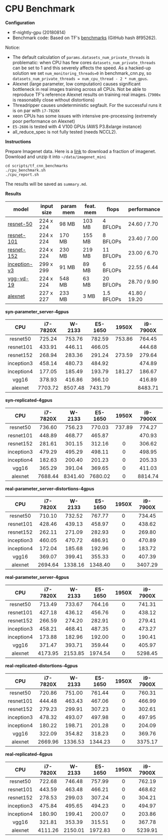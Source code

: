 CPU Benchmark
===

__Configuration__

* tf-nightly-gpu (20180814)
* Benchmark code: Based on TF's [benchmarks](https://github.com/tensorflow/benchmarks) (GitHub hash 8f95262).

Notice: 

* The default calculation of ```params.datasets_num_private_threads``` is problematic: when CPU has few cores ```datasets_num_private_threads``` can be set to 1 and this severely affects the speed. As a hacked-up solution we set ```num_monitoring_threads=0``` in benchmark_cnn.py, so ```datasets_num_private_threads = num_cpu_thread - 2 * num_gpus```.
* Alexnet (large parameter, low computation) causes significant bottleneck in real images training across all CPUs. Not be able to reproduce TF's reference Alexnet results on training real images. (```7900x``` is reasonablly close without distortions)
* Threadripper causes undeterministic segfault. For the successful runs it is on par with ```i7-7820X```
* xeon CPUs has some issues with intensive pre-processing (extremely poor performance on Alexnet)
* ```E5-2686``` is tested with 4 V100 GPUs (AWS P3.8xlarge instance)
* all_reduce_spec is not fully tested (needs NCCL2). 

__Instructions__

Prepare Imagenet data. Here is a [link](https://drive.google.com/open?id=1JzF24uUa7D9fFeETrnNYMMMZ-9yNC0I5) to download a fraction of imagenet. Download and unzip it into ```~/data/imagenet_mini```

```
cd scripts/tf_cnn_benchmarks
./cpu_benchmark.sh
./cpu_report.sh
```

The results will be saved as ```summary.md```.

__Results__

| model | input size | param mem | feat. mem | flops | performance |
|-------|------------|--------------|----------------|-------|-------------|
| [resnet-50](reports/resnet-50.md) | 224 x 224 | 98 MB | 103 MB | 4 BFLOPs | 24.60 / 7.70 |
| [resnet-101](reports/resnet-101.md) | 224 x 224 | 170 MB | 155 MB | 8 BFLOPs | 23.40 / 7.00 |
| [resnet-152](reports/resnet-152.md) | 224 x 224 | 230 MB | 219 MB | 11 BFLOPs | 23.00 / 6.70 |
| [inception-v3](reports/inception-v3.md) | 299 x 299 | 91 MB | 89 MB | 6 BFLOPs | 22.55 / 6.44 |
| [vgg-vd-19](reports/vgg-vd-19.md) | 224 x 224 | 548 MB | 63 MB | 20 BFLOPs | 28.70 / 9.90 |
| [alexnet](reports/alexnet.md) | 227 x 227 | 233 MB | 3 MB | 1.5 BFLOPs | 41.80 / 19.20 |


**syn-parameter_server-4gpus**

CPU | i7-7820X | W-2133 | E5-1650 | 1950X | i9-7900X | E5-2686 | i7-6850K |
:------:|:------:|:------:|:------:|:------:|:------:|:------:|:------:|
resnet50 |725.24 |753.76 |782.59 |753.86 |764.45 |1250.24 |788.46 |
resnet101 |433.91 |446.11 |466.05 | |444.68 |0 |474.53 |
resnet152 |268.94 |283.36 |291.24 |273.59 |279.64 |0 |296.52 |
inception3 |458.14 |480.73 |484.92 | |474.89 |0 |491.66 |
inception4 |177.05 |185.49 |193.79 |181.27 |186.67 |0 |200.47 |
vgg16 |378.93 |416.86 |366.10 | |416.89 |0 |428.64 |
alexnet |7703.72 |8507.48 |7431.79 | |8483.71 |16517.47 |8566.71 |


**syn-replicated-4gpus**

CPU | i7-7820X | W-2133 | E5-1650 | 1950X | i9-7900X | E5-2686 | i7-6850K |
:------:|:------:|:------:|:------:|:------:|:------:|:------:|:------:|
resnet50 |736.60 |756.23 |770.03 |737.89 |774.27 |1315.58 |788.76 |
resnet101 |448.89 |468.77 |465.87 | |470.93 |0 |479.58 |
resnet152 |281.61 |301.15 |312.16 |0 |306.62 |0 |314.56 |
inception3 |479.29 |495.29 |498.11 |0 |498.95 |0 |507.20 |
inception4 |182.63 |200.40 |201.23 |0 |205.33 |0 |209.27 |
vgg16 |365.29 |391.04 |369.65 |0 |411.03 |0 |426.36 |
alexnet |7688.44 |8341.40 |7680.02 |0 |8814.74 |15642.02 |8540.55 |


**real-parameter_server-distortions-4gpus**

CPU | i7-7820X | W-2133 | E5-1650 | 1950X | i9-7900X | E5-2686 | i7-6850K |
:------:|:------:|:------:|:------:|:------:|:------:|:------:|:------:|
resnet50 |710.10 |732.52 |767.77 |0 |734.45 |1149.65 |769.18 |
resnet101 |428.46 |439.13 |458.97 |0 |438.62 |0 |462.36 |
resnet152 |262.11 |271.09 |282.93 |0 |269.80 |0 |283.31 |
inception3 |460.05 |470.72 |486.91 |0 |470.89 |0 |494.61 |
inception4 |172.04 |185.68 |192.96 |0 |183.72 |0 |191.03 |
vgg16 |369.07 |399.41 |355.33 |0 |407.39 |0 |416.86 |
alexnet |2694.64 |1338.16 |1348.40 |0 |3407.29 |1989.44 |1449.87 |


**real-parameter_server-4gpus**

CPU | i7-7820X | W-2133 | E5-1650 | 1950X | i9-7900X | E5-2686 | i7-6850K |
:------:|:------:|:------:|:------:|:------:|:------:|:------:|:------:|
resnet50 |713.49 |733.67 |764.16 |0 |741.31 |1080.93 |772.52 |
resnet101 |427.18 |436.12 |456.76 |0 |438.12 |0 |463.13 |
resnet152 |266.59 |274.20 |282.91 |0 |279.41 |0 |284.07 |
inception3 |458.21 |468.41 |487.35 |0 |473.27 |0 |494.94 |
inception4 |173.88 |182.96 |192.00 |0 |190.41 |0 |191.12 |
vgg16 |371.47 |393.71 |359.44 |0 |405.97 |0 |417.45 |
alexnet |4173.95 |2153.85 |1974.54 |0 |5298.45 |2916.51 |2110.88 |


**real-replicated-distortions-4gpus**

CPU | i7-7820X | W-2133 | E5-1650 | 1950X | i9-7900X | E5-2686 | i7-6850K |
:------:|:------:|:------:|:------:|:------:|:------:|:------:|:------:|
resnet50 |720.86 |751.00 |761.44 |0 |760.31 | |774.31 |
resnet101 |444.48 |463.43 |467.06 |0 |466.99 |0 |475.72 |
resnet152 |279.23 |299.91 |307.23 |0 |302.61 |0 |311.71 |
inception3 |478.32 |493.07 |497.98 |0 |497.95 |0 |505.51 |
inception4 |180.22 |198.71 |201.28 |0 |204.09 |0 |208.63 |
vgg16 |322.09 |354.82 |318.23 |0 |369.76 |0 |385.04 |
alexnet |2669.96 |1336.53 |1344.23 |0 |3375.17 | |1453.27 |


**real-replicated-4gpus**

CPU | i7-7820X | W-2133 | E5-1650 | 1950X | i9-7900X | E5-2686 | i7-6850K |
:------:|:------:|:------:|:------:|:------:|:------:|:------:|:------:|
resnet50 |722.68 |746.48 |757.99 |0 |762.19 | |773.41 |
resnet101 |443.59 |463.48 |466.21 |0 |468.62 |0 |476.42 |
resnet152 |278.53 |299.03 |307.24 |0 |304.21 |0 |311.46 |
inception3 |475.84 |495.65 |494.23 |0 |494.97 |0 |506.27 |
inception4 |180.90 |199.41 |200.07 |0 |203.86 |0 |207.39 |
vgg16 |321.81 |353.39 |315.51 |0 |367.78 |0 |385.97 |
alexnet |4111.26 |2150.01 |1972.83 |0 |5239.91 | |2116.33 |
